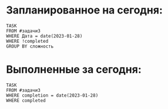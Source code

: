 # Запланированное на сегодня:
```dataview
TASK
FROM #задачи3
WHERE Дата = date(2023-01-28)
WHERE !completed
GROUP BY сложность
```
# Выполненные за сегодня:
```dataview
TASK
FROM #задачи3
WHERE completion = date(2023-01-28)
WHERE completed
```